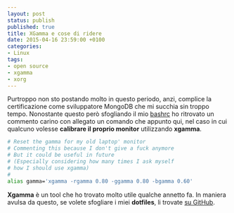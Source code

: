 ```yaml
---
layout: post
status: publish
published: true
title: XGamma e cose di ridere
date: 2015-04-16 23:59:00 +0100
categories:
- Linux
tags:
- open source
- xgamma
- xorg
---
```


Purtroppo non sto postando molto in questo periodo, anzi, complice la certificazione come sviluppatore MongoDB che mi succhia sin troppo tempo. Nonostante questo però sfogliando il mio [bashrc](http://tldp.org/LDP/abs/html/sample-bashrc.html) ho ritrovato un commento carino con allegato un comando che appunto qui, nel caso in cui qualcuno volesse **calibrare il proprio monitor** utilizzando **xgamma**.

```bash
# Reset the gamma for my old laptop' monitor
# Commenting this because I don't give a fuck anymore
# But it could be useful in future
# (Especially considering how many times I ask myself
# how I should use xgamma)
#
alias gamma='xgamma -rgamma 0.80 -ggamma 0.80 -bgamma 0.60'
```

**Xgamma** è un tool che ho trovato molto utile qualche annetto fa. In maniera avulsa da questo, se volete sfogliare i miei **dotfiles**, li trovate [su GitHub](https://github.com/dottorblaster/dottorblaster-dotfiles/).

